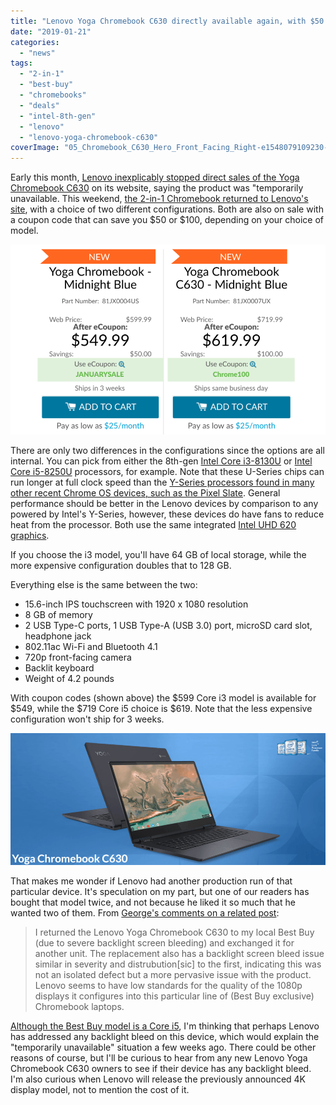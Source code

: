 ```yaml
---
title: "Lenovo Yoga Chromebook C630 directly available again, with $50 to $100 off"
date: "2019-01-21"
categories: 
  - "news"
tags: 
  - "2-in-1"
  - "best-buy"
  - "chromebooks"
  - "deals"
  - "intel-8th-gen"
  - "lenovo"
  - "lenovo-yoga-chromebook-c630"
coverImage: "05_Chromebook_C630_Hero_Front_Facing_Right-e1548079109230-scaled.jpg"
---
```


Early this month, [Lenovo inexplicably stopped direct sales of the Yoga Chromebook C630](https://www.aboutchromebooks.com/news/lenovo-yoga-chromebook-c630-temporarily-unavailable/) on its website, saying the product was "temporarily unavailable. This weekend, [the 2-in-1 Chromebook returned to Lenovo's site](https://www.lenovo.com/us/en/laptops/yoga/yoga-c-series/Yoga-Chromebook/p/88YGCC61096), with a choice of two different configurations. Both are also on sale with a coupon code that can save you $50 or $100, depending on your choice of model.

[![](images/Lenovo-Yoga-Chromebook-C630-discounted-e1548078928231.png)](https://www.aboutchromebooks.com/news/lenovo-yoga-chromebook-c630-sale-coupon-code/attachment/lenovo-yoga-chromebook-c630-discounted/)

There are only two differences in the configurations since the options are all internal. You can pick from either the 8th-gen [Intel Core i3-8130U](https://ark.intel.com/products/137977/Intel-Core-i3-8130U-Processor-4M-Cache-up-to-3-40-GHz-) or [Intel Core i5-8250U](https://ark.intel.com/products/124967/Intel-Core-i5-8250U-Processor-6M-Cache-up-to-3-40-GHz-) processors, for example. Note that these U-Series chips can run longer at full clock speed than the [Y-Series processors found in many other recent Chrome OS devices, such as the Pixel Slate](https://www.aboutchromebooks.com/opinion/which-google-pixel-slate-to-buy-guide/). General performance should be better in the Lenovo devices by comparison to any powered by Intel's Y-Series, however, these devices do have fans to reduce heat from the processor. Both use the same integrated [Intel UHD 620 graphics](https://www.intel.com/content/www/us/en/support/products/126789/graphics-drivers/graphics-for-8th-generation-intel-processors/intel-uhd-graphics-620.html).

If you choose the i3 model, you'll have 64 GB of local storage, while the more expensive configuration doubles that to 128 GB.

Everything else is the same between the two:

- 15.6-inch IPS touchscreen with 1920 x 1080 resolution
- 8 GB of memory
- 2 USB Type-C ports, 1 USB Type-A (USB 3.0) port, microSD card slot, headphone jack
- 802.11ac Wi-Fi and Bluetooth 4.1
- 720p front-facing camera
- Backlit keyboard
- Weight of 4.2 pounds

With coupon codes (shown above) the $599 Core i3 model is available for $549, while the $719 Core i5 choice is $619. Note that the less expensive configuration won't ship for 3 weeks.

[![](images/lenovo-C630-e1548081037678.png)](https://www.aboutchromebooks.com/news/4k-lenovo-yoga-chromebook-c630-specs-price-release-date-599/attachment/lenovo-c630/)

That makes me wonder if Lenovo had another production run of that particular device. It's speculation on my part, but one of our readers has bought that model twice, and not because he liked it so much that he wanted two of them. From [George's comments on a related post](https://www.aboutchromebooks.com/news/lenovo-yoga-chromebook-c630-price-availability-4k/#comment-12100):

> I returned the Lenovo Yoga Chromebook C630 to my local Best Buy (due to severe backlight screen bleeding) and exchanged it for another unit. The replacement also has a backlight screen bleed issue similar in severity and distrubution\[sic\] to the first, indicating this was not an isolated defect but a more pervasive issue with the product. Lenovo seems to have low standards for the quality of the 1080p displays it configures into this particular line of (Best Buy exclusive) Chromebook laptops.

[Although the Best Buy model is a Core i5](https://www.bestbuy.com/site/lenovo-yoga-c630-2-in-1-15-6-touch-screen-chromebook-intel-core-i5-8gb-memory-128gb-emmc-flash-memory-midnight-blue/6295998.p?skuId=6295998), I'm thinking that perhaps Lenovo has addressed any backlight bleed on this device, which would explain the "temporarily unavailable" situation a few weeks ago. There could be other reasons of course, but I'll be curious to hear from any new Lenovo Yoga Chromebook C630 owners to see if their device has any backlight bleed. I'm also curious when Lenovo will release the previously announced 4K display model, not to mention the cost of it.
